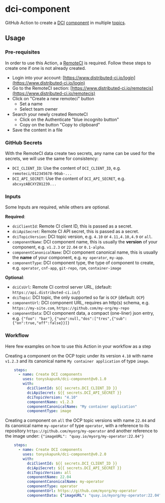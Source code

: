 # dci-component

GitHub Action to create a [DCI]() [component]() in multiple [topics]().

## Usage

### Pre-requisites

In order to use this Action, a [RemoteCI](https://docs.distributed-ci.io/#remote-ci) is required. Follow these steps to create one if one is not already created.

- Login into your account: [https://www.distributed-ci.io/login](https://www.distributed-ci.io/login)
- Go to the RemoteCI section: [https://www.distributed-ci.io/remotecis](https://www.distributed-ci.io/remotecis)
- Click on "Create a new remoteci" button
  - Set a name
  - Select team owner
- Search your newly created RemoteCI
  - Click on the Authenticate "blue incognito button"
  - Copy on the button "Copy to clipboard"
- Save the content in a file

### GitHub Secrets

With the RemoteCI data create two secrets, any name can be used for the secrets, we will use the same for consistency:

- `DCI_CLIENT_ID`: Use the content of `DCI_CLIENT_ID`, e.g. `remoteci/012345678-90ab-...`
- `DCI_API_SECRET`: Use the content of `DCI_API_SECRET`, e.g. `abcxyzABCXYZ01239...`

### Inputs

Some Inputs are required, while others are optional.

**Required**:

- `dciClientId`: Remote CI client ID, this is passed as a secret.
- `dciApiSecret`: Remote CI API secret, this is passed as a secret.
- `dciTopicVersion`: DCI topic version, e.g. `4.10` or `4.11,4.10,4.9` or `all`.
- `componentName`: DCI component name, this is usually the **version** of your component, e.g. `v1.2.3` or `22.04` or `0.1-alpha`.
- `componentCanonicalName`: DCI component canonical name, this is usually the **name** of your component, e.g. `my operator`, `my-app`.
- `componentType`: DCI component type, the type of component to create, e.g. `operator`, `cnf-app`, `git-repo`, `rpm`, `container-image`

**Optional**:

- `dciCsUrl`: Remote CI control server URL, (default: `https://api.distributed-ci.io/`)
- `dciTopic`: DCI topic, the only supported so far is `OCP` (default: `OCP`)
- `componentUrl`: DCI component URL, requires an http(s) schema, e.g. `https://my-site.com`, `https://github.com/my-org/my-repo`
- `componentData`: DCI component data, a compact (one-liner) json entry, e.g. `{"foo": "bar"}`, `{"uno":null,"dos":["tres",{"sub":{"on":true,"off":false}}]}`

### Workflow

Here few examples on how to use this Action in your workflow as a step

Creating a component on the OCP topic under its version `4.10` with name `v1.2.3` and its canonical name `My container application` of type `image`.

```YAML
    steps:
      - name: Create DCI components
        uses: tonyskapunk/dci-component@v0.1.0
        with:
          dciClientId: ${{ secrets.DCI_CLIENT_ID }}
          dciApiSecret: ${{ secrets.DCI_API_SECRET }}
          dciTopicVersion: "4.10"
          componentName: v1.2.3
          componentCanonicalName: "My container application"
          componentType: image

```

Creating a component on `all` the OCP topic versions with name `22.04` and its canonical name `my-operator` of type `operator`, with a reference to its repository `https://github.com/myorg/my-operator` and another reference to the image under: `{"imageURL": "quay.io/myorg/my-operator:22.04"}`

```YAML
    steps:
      - name: Create DCI components
        uses: tonyskapunk/dci-component@v0.2.0
        with:
          dciClientId: ${{ secrets.DCI_CLIENT_ID }}
          dciApiSecret: ${{ secrets.DCI_API_SECRET }}
          dciTopicVersion: all
          componentName: 22.04
          componentCanonicalName: my-operator
          componentType: operator
          componentUrl: https://github.com/myorg/my-operator
          componentData: {"imageURL": "quay.io/myorg/my-operator:22.04"}
```
